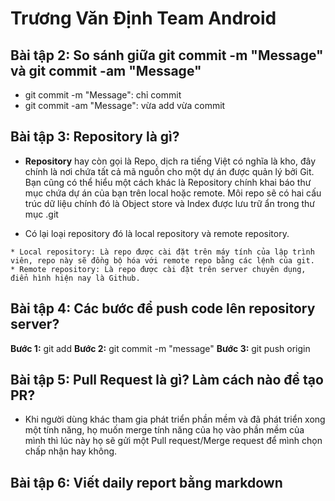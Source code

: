 # Trương Văn Định Team Android

## Bài tập 2: So sánh giữa git commit -m "Message" và git commit -am "Message"
   + git commit -m "Message": chỉ commit
   + git commit -am "Message": vừa add vừa commit
## Bài tập 3: Repository là gì?
   * **Repository** hay còn gọi là Repo, dịch ra tiếng Việt có nghĩa là kho, đây chính là nơi chứa tất cả mã nguồn cho một dự án được quản lý bởi Git. Bạn cũng có thể hiểu một cách khác là Repository chính khai báo thư mục chứa dự án của bạn trên local hoặc remote. Môi repo sẽ có hai cấu trúc dữ liệu chính đó là Object store và Index được lưu trữ ẩn trong thư mục .git

   * Có lại loại repository đó là local repository và remote repository.

	* Local repository: Là repo được cài đặt trên máy tính của lập trình viên, repo này sẽ đồng bộ hóa với remote repo bằng các lệnh của git.
	* Remote repository: Là repo được cài đặt trên server chuyên dụng, điển hình hiện nay là Github.


## Bài tập 4: Các bước để push code lên repository server?
   **Bước 1:** git add<space><space>
   **Bước 2:** git commit -m "message"<space><space>
   **Bước 3:** git push origin <name-branch><space><space>

## Bài tập 5: Pull Request là gì? Làm cách nào để tạo PR?
   * Khi người dùng khác tham gia phát triển phần mềm và đã phát triển xong một tính năng, họ muốn merge tính năng của họ vào phần mềm của mình thì lúc này họ sẽ gửi một Pull request/Merge request để mình chọn chấp nhận hay không.

## Bài tập 6: Viết daily report bằng markdown
